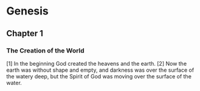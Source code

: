 # Genesis

## Chapter 1 <!-- scripture:1 -->

### The Creation of the World

[1] In the beginning God created the heavens and the earth.
[2] Now the earth was without shape and empty, and darkness was over the surface of the watery deep, but the Spirit of God was moving over the surface of the water.
